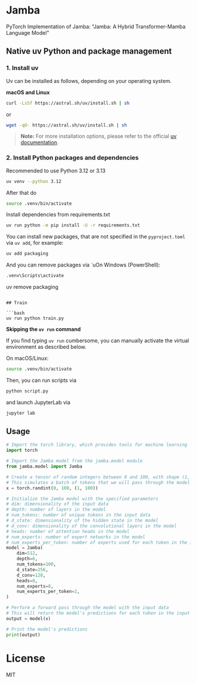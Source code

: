 # Jamba
PyTorch Implementation of Jamba: "Jamba: A Hybrid Transformer-Mamba Language Model"

## Native uv Python and package management

### 1. Install uv

Uv can be installed as follows, depending on your operating system.

**macOS and Linux**

```bash
curl -LsSf https://astral.sh/uv/install.sh | sh
```

or

```bash
wget -qO- https://astral.sh/uv/install.sh | sh
```

> **Note:**
> For more installation options, please refer to the official [uv documentation](https://docs.astral.sh/uv/getting-started/installation/#standalone-installer).

### 2. Install Python packages and dependencies

Recommended to use Python 3.12 or 3.13
```bash
uv venv --python 3.12
```

After that do
```bash
source .venv/bin/activate
```

Install dependencies from requirements.txt
```bash
uv run python -m pip install -U -r requirements.txt
```

You can install new packages, that are not specified in the `pyproject.toml` via `uv add`, for example:

```bash
uv add packaging
```

And you can remove packages via `uOn Windows (PowerShell):

```bash
.venv\Scripts\activate
```

uv remove packaging
```

## Train

```bash
uv run python train.py
```


**Skipping the `uv run` command**

If you find typing `uv run` cumbersome, you can manually activate the virtual environment as described below.

On macOS/Linux:

```bash
source .venv/bin/activate
```

Then, you can run scripts via

```bash
python script.py
```

and launch JupyterLab via

```bash
jupyter lab
```


## Usage

```python
# Import the torch library, which provides tools for machine learning
import torch

# Import the Jamba model from the jamba.model module
from jamba.model import Jamba

# Create a tensor of random integers between 0 and 100, with shape (1, 100)
# This simulates a batch of tokens that we will pass through the model
x = torch.randint(0, 100, (1, 100))

# Initialize the Jamba model with the specified parameters
# dim: dimensionality of the input data
# depth: number of layers in the model
# num_tokens: number of unique tokens in the input data
# d_state: dimensionality of the hidden state in the model
# d_conv: dimensionality of the convolutional layers in the model
# heads: number of attention heads in the model
# num_experts: number of expert networks in the model
# num_experts_per_token: number of experts used for each token in the input data
model = Jamba(
    dim=512,
    depth=6,
    num_tokens=100,
    d_state=256,
    d_conv=128,
    heads=8,
    num_experts=8,
    num_experts_per_token=2,
)

# Perform a forward pass through the model with the input data
# This will return the model's predictions for each token in the input data
output = model(x)

# Print the model's predictions
print(output)

```


# License
MIT
